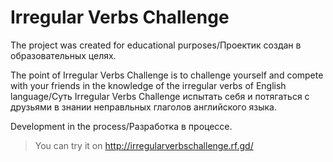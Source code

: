 # Irregular Verbs Challenge

The project was created for educational purposes/Проектик создан в образовательных целях.

The point of Irregular Verbs Challenge is to challenge yourself and compete with your friends in the knowledge of the irregular verbs of English language/Суть Irregular Verbs Challenge испытать себя и потягаться с друзьями в знании неправльных глаголов английского языка.

Development in the process/Разработка в процессе.

> You can try it on http://irregularverbschallenge.rf.gd/
